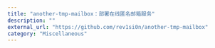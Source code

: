 ```yaml
---
title: "another-tmp-mailbox：部署在线匿名邮箱服务"
description: ""
external_url: "https://github.com/rev1si0n/another-tmp-mailbox"
category: "Miscellaneous"
---
```

